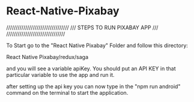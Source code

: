 # React-Native-Pixabay

/////////////////////////////////
/// STEPS TO RUN PIXABAY APP ///
///////////////////////////////

To Start go to the "React Native Pixabay" Folder
and follow this directory:

React Native Pixabay/redux/saga

and you will see a variable apiKey. You should put an API KEY in that
particular variable to use the app and run it.

after setting up the api key you can now type in the "npm run android" command
on the terminal to start the application.
